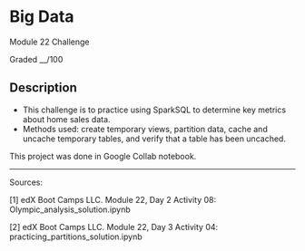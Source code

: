 # Big Data
Module 22 Challenge

Graded __/100

## Description
- This challenge is to practice using SparkSQL to determine key metrics about home sales data.
- Methods used: create temporary views, partition data, cache and uncache temporary tables, and verify that a table has been uncached.

This project was done in Google Collab notebook.

---

Sources:

[1] edX Boot Camps LLC. Module 22, Day 2 Activity 08: Olympic_analysis_solution.ipynb
	

[2] edX Boot Camps LLC. Module 22, Day 3 Activity 04: practicing_partitions_solution.ipynb